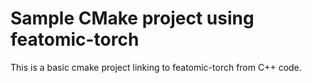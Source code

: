 # Sample CMake project using featomic-torch

This is a basic cmake project linking to featomic-torch from C++ code.
